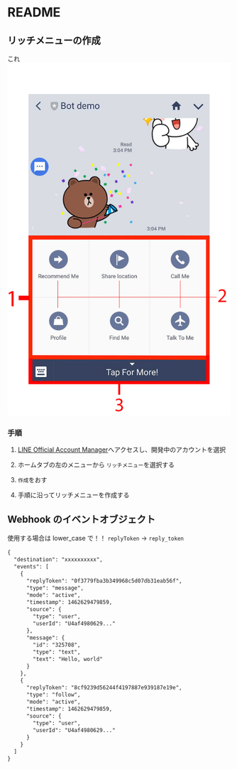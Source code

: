 # README

## リッチメニューの作成

これ
![リッチメニュー](./imgs/rich-menu.png)

### 手順

1. [LINE Official Account Manager](https://manager.line.biz/)へアクセスし、開発中のアカウントを選択

1. ホームタブの左のメニューから `リッチメニュー`を選択する

1. `作成`をおす

1. 手順に沿ってリッチメニューを作成する

## Webhook のイベントオブジェクト

使用する場合は lower_case で！！
`replyToken` -> `reply_token`

```
{
  "destination": "xxxxxxxxxx",
  "events": [
    {
      "replyToken": "0f3779fba3b349968c5d07db31eab56f",
      "type": "message",
      "mode": "active",
      "timestamp": 1462629479859,
      "source": {
        "type": "user",
        "userId": "U4af4980629..."
      },
      "message": {
        "id": "325708",
        "type": "text",
        "text": "Hello, world"
      }
    },
    {
      "replyToken": "8cf9239d56244f4197887e939187e19e",
      "type": "follow",
      "mode": "active",
      "timestamp": 1462629479859,
      "source": {
        "type": "user",
        "userId": "U4af4980629..."
      }
    }
  ]
}
```
